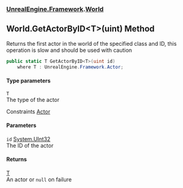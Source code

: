 ### [UnrealEngine.Framework](./UnrealEngine-Framework.md 'UnrealEngine.Framework').[World](./World.md 'UnrealEngine.Framework.World')
## World.GetActorByID&lt;T&gt;(uint) Method
Returns the first actor in the world of the specified class and ID, this operation is slow and should be used with caution  
```csharp
public static T GetActorByID<T>(uint id)
    where T : UnrealEngine.Framework.Actor;
```
#### Type parameters
<a name='UnrealEngine-Framework-World-GetActorByID-T-(uint)-T'></a>
`T`  
The type of the actor  

Constraints [Actor](./Actor.md 'UnrealEngine.Framework.Actor')  
  
#### Parameters
<a name='UnrealEngine-Framework-World-GetActorByID-T-(uint)-id'></a>
`id` [System.UInt32](https://docs.microsoft.com/en-us/dotnet/api/System.UInt32 'System.UInt32')  
The ID of the actor  
  
#### Returns
[T](#UnrealEngine-Framework-World-GetActorByID-T-(uint)-T 'UnrealEngine.Framework.World.GetActorByID&lt;T&gt;(uint).T')  
An actor or `null` on failure  
